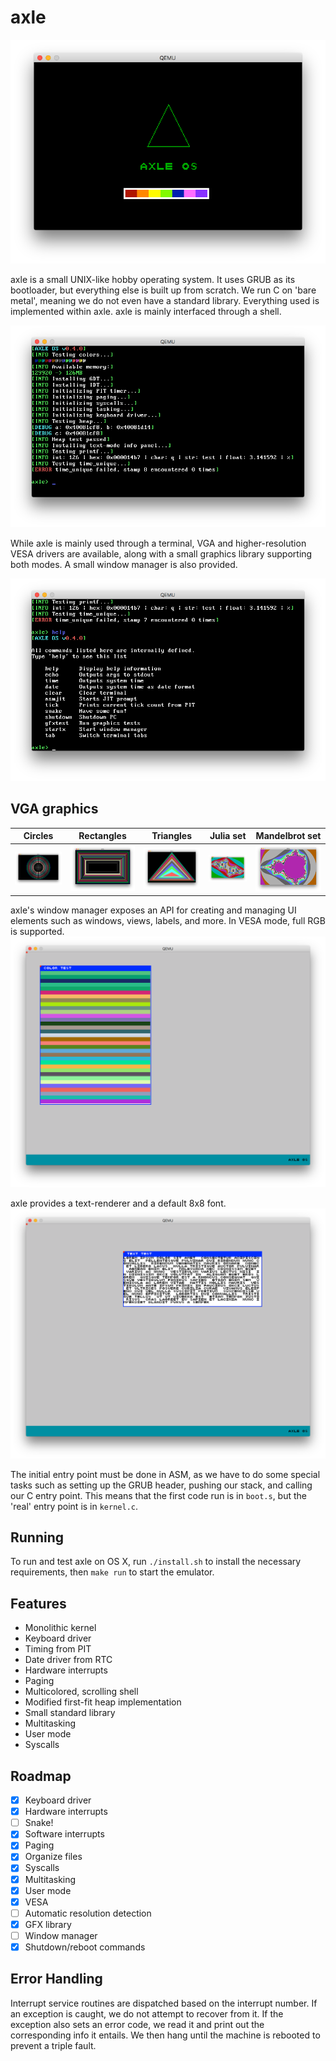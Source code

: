 axle
============================

![Boot logo](/screenshots/boot.png)

axle is a small UNIX-like hobby operating system. It uses GRUB as its bootloader, but everything else is built up from scratch. We run C on 'bare metal', meaning we do not even have a standard library. Everything used is implemented within axle. axle is mainly interfaced through a shell.

![Startup](/screenshots/startup.png)

While axle is mainly used through a terminal, VGA and higher-resolution VESA drivers are available, along with a small graphics library supporting both modes. A small window manager is also provided.

![Shell](/screenshots/help.png)

VGA graphics
-------------
Circles | Rectangles | Triangles | Julia set | Mandelbrot set
:------:|:----------:|:---------:|:---------:|:-------------:
![Circles](/screenshots/circle.png) | ![Rectangles](/screenshots/rect.png) | ![Triangles](/screenshots/triangle.png) | ![Julia set](/screenshots/julia.png) | ![Mandelbrot set](/screenshots/mandelbrot.png)

axle's window manager exposes an API for creating and managing UI elements such as windows, views, labels, and more. In VESA mode, full RGB is supported.
![Colors](/screenshots/color_test.png) 

axle provides a text-renderer and a default 8x8 font.
![Text](/screenshots/text_test.png)

The initial entry point must be done in ASM, as we have to do some special tasks such as setting up the GRUB header, pushing our stack, and calling our C entry point. This means that the first code run is in `boot.s`, but the 'real' entry point is in `kernel.c`.

Running
----------------------
To run and test axle on OS X, run `./install.sh` to install the necessary requirements, then `make run` to start the emulator.

Features
----------------------

* Monolithic kernel
* Keyboard driver
* Timing from PIT
* Date driver from RTC
* Hardware interrupts 
* Paging
* Multicolored, scrolling shell
* Modified first-fit heap implementation
* Small standard library
* Multitasking
* User mode
* Syscalls

Roadmap
---------------------

- [x] Keyboard driver
- [x] Hardware interrupts
- [ ] Snake!
- [x] Software interrupts
- [x] Paging
- [x] Organize files
- [x] Syscalls
- [x] Multitasking
- [x] User mode
- [x] VESA
- [ ] Automatic resolution detection
- [x] GFX library
- [ ] Window manager
- [x] Shutdown/reboot commands

Error Handling
-------------------

Interrupt service routines are dispatched based on the interrupt number. If an exception is caught, we do not attempt to recover from it. If the exception also sets an error code, we read it and print out the corresponding info it entails. We then hang until the machine is rebooted to prevent a triple fault.
